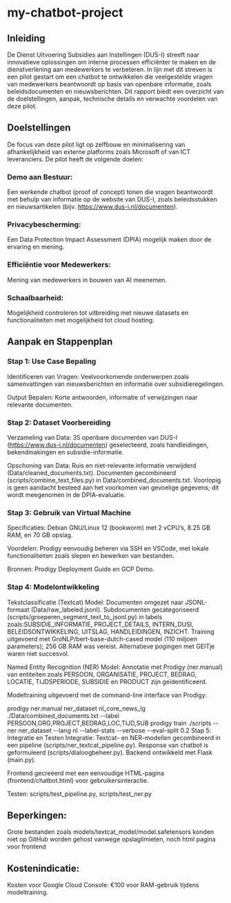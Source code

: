# my-chatbot-project

## Inleiding
De Dienst Uitvoering Subsidies aan Instellingen (DUS-I) streeft naar innovatieve oplossingen om interne processen efficiënter te maken en de dienstverlening aan medewerkers te verbeteren. In lijn met dit streven is een pilot gestart om een chatbot te ontwikkelen die veelgestelde vragen van medewerkers beantwoordt op basis van openbare informatie, zoals beleidsdocumenten en nieuwsberichten. Dit rapport biedt een overzicht van de doelstellingen, aanpak, technische details en verwachte voordelen van deze pilot.

## Doelstellingen
De focus van deze pilot ligt op zelfbouw en minimalisering van afhankelijkheid van externe platforms zoals Microsoft of van ICT leveranciers. De pilot heeft de volgende doelen:

### Demo aan Bestuur: 
Een werkende chatbot (proof of concept) tonen die vragen beantwoordt met behulp van informatie op de website van DUS-I, zoals beleidsstukken en nieuwsartikelen (bijv. https://www.dus-i.nl/documenten).

### Privacybescherming: 
Een Data Protection Impact Assessment (DPIA) mogelijk maken door de ervaring en mening.

### Efficiëntie voor Medewerkers: 
Mening van medewerkers in bouwen van AI meenemen.

### Schaalbaarheid: 
Mogelijkheid controleren tot uitbreiding met nieuwe datasets en functionaliteiten met mogelijkheid tot cloud hosting.

## Aanpak en Stappenplan
### Stap 1: Use Case Bepaling
Identificeren van Vragen: Veelvoorkomende onderwerpen zoals samenvattingen van nieuwsberichten en informatie over subsidieregelingen.

Output Bepalen: Korte antwoorden, informatie of verwijzingen naar relevante documenten.

### Stap 2: Dataset Voorbereiding
Verzameling van Data: 35 openbare documenten van DUS-I (https://www.dus-i.nl/documenten) geselecteerd, zoals handleidingen, bekendmakingen en subsidie-informatie.

Opschoning van Data: Ruis en niet-relevante informatie verwijderd (Data/cleaned_documents.txt). Documenten gecombineerd (scripts/combine_text_files.py) in Data/combined_documents.txt. Voorlopig is geen aandacht besteed aan het voorkomen van gevoelige gegevens; dit wordt meegenomen in de DPIA-evaluatie.

### Stap 3: Gebruik van Virtual Machine
Specificaties: Debian GNU/Linux 12 (bookworm) met 2 vCPU’s, 8.25 GB RAM, en 70 GB opslag.

Voordelen: Prodigy eenvoudig beheren via SSH en VSCode, met lokale functionaliteiten zoals slepen en bewerken van bestanden.

Bronnen: Prodigy Deployment Guide en GCP Demo.

### Stap 4: Modelontwikkeling
Tekstclassificatie (Textcat) Model: Documenten omgezet naar JSONL-formaat (Data/raw_labeled.jsonl). Subdocumenten gecategoriseerd (scripts/groeperen_segment_text_to_jsonl.py) in labels zoals:SUBSIDIE_INFORMATIE, PROJECT_DETAILS, INTERN_DUSI, BELEIDSONTWIKKELING, UITSLAG, HANDLEIDINGEN, INZICHT. Training uitgevoerd met GroNLP/bert-base-dutch-cased model (110 miljoen parameters); 256 GB RAM was vereist. Alternatieve pogingen met GEITje waren niet succesvol.

Named Entity Recognition (NER) Model: Annotatie met Prodigy (ner.manual) van entiteiten zoals PERSOON, ORGANISATIE, PROJECT, BEDRAG, LOCATIE, TIJDSPERIODE, SUBSIDIE en PRODUCT zijn geïdentificeerd.

Modeltraining uitgevoerd met de command-line interface van Prodigy:

prodigy ner.manual ner_dataset nl_core_news_lg ./Data/combined_documents.txt --label PERSOON,ORG,PROJECT,BEDRAG,LOC,TIJD,SUB
prodigy train ./scripts --ner ner_dataset --lang nl --label-stats --verbose --eval-split 0.2
Stap 5: Integratie en Testen
Integratie: Textcat- en NER-modellen gecombineerd in een pipeline (scripts/ner_textcat_pipeline.py). Response van chatbot is geformuleerd (scripts/dialoogbeheer.py). Backend ontwikkeld met Flask (main.py).

Frontend gecreëerd met een eenvoudige HTML-pagina (frontend/chatbot.html) voor gebruikersinteractie.

Testen: scripts/test_pipeline.py, scripts/test_ner.py

## Beperkingen:
Grote bestanden zoals models/textcat_model/model.safetensors konden niet op GitHub worden gehost vanwege opslaglimieten, noch html pagina voor frontend

## Kostenindicatie:
Kosten voor Google Cloud Console: €100 voor RAM-gebruik tijdens modeltraining.
